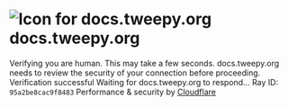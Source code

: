 # ![Icon for docs.tweepy.org](https://docs.tweepy.org/favicon.ico)docs.tweepy.org
Verifying you are human. This may take a few seconds.
docs.tweepy.org needs to review the security of your connection before proceeding.
Verification successful
Waiting for docs.tweepy.org to respond...
Ray ID: `95a2be8cac9f8483`
Performance & security by [Cloudflare](https://www.cloudflare.com?utm_source=challenge&utm_campaign=m)

